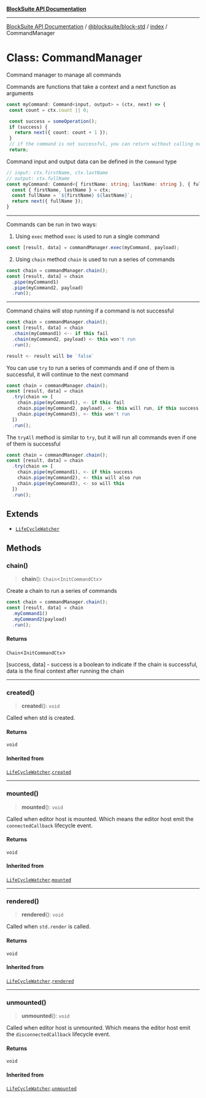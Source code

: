 [**BlockSuite API Documentation**](../../../../README.md)

***

[BlockSuite API Documentation](../../../../README.md) / [@blocksuite/block-std](../../README.md) / [index](../README.md) / CommandManager

# Class: CommandManager

Command manager to manage all commands

Commands are functions that take a context and a next function as arguments

```ts
const myCommand: Command<input, output> = (ctx, next) => {
 const count = ctx.count || 0;

 const success = someOperation();
 if (success) {
   return next({ count: count + 1 });
 }
 // if the command is not successful, you can return without calling next
 return;
```

Command input and output data can be defined in the `Command` type

```ts
// input: ctx.firstName, ctx.lastName
// output: ctx.fullName
const myCommand: Command<{ firstName: string; lastName: string }, { fullName: string }> = (ctx, next) => {
  const { firstName, lastName } = ctx;
  const fullName = `${firstName} ${lastName}`;
  return next({ fullName });
}

```

---

Commands can be run in two ways:

1. Using `exec` method
`exec` is used to run a single command
```ts
const [result, data] = commandManager.exec(myCommand, payload);
```

2. Using `chain` method
`chain` is used to run a series of commands
```ts
const chain = commandManager.chain();
const [result, data] = chain
  .pipe(myCommand1)
  .pipe(myCommand2, payload)
  .run();
```

---

Command chains will stop running if a command is not successful

```ts
const chain = commandManager.chain();
const [result, data] = chain
  .chain(myCommand1) <-- if this fail
  .chain(myCommand2, payload) <- this won't run
  .run();

result <- result will be `false`
```

You can use `try` to run a series of commands and if one of them is successful, it will continue to the next command
```ts
const chain = commandManager.chain();
const [result, data] = chain
  .try(chain => [
    chain.pipe(myCommand1), <- if this fail
    chain.pipe(myCommand2, payload), <- this will run, if this success
    chain.pipe(myCommand3), <- this won't run
  ])
  .run();
```

The `tryAll` method is similar to `try`, but it will run all commands even if one of them is successful
```ts
const chain = commandManager.chain();
const [result, data] = chain
  .try(chain => [
    chain.pipe(myCommand1), <- if this success
    chain.pipe(myCommand2), <- this will also run
    chain.pipe(myCommand3), <- so will this
  ])
  .run();
```

## Extends

- [`LifeCycleWatcher`](LifeCycleWatcher.md)

## Methods

### chain()

> **chain**(): `Chain`\<`InitCommandCtx`\>

Create a chain to run a series of commands
```ts
const chain = commandManager.chain();
const [result, data] = chain
  .myCommand1()
  .myCommand2(payload)
  .run();
```

#### Returns

`Chain`\<`InitCommandCtx`\>

[success, data] - success is a boolean to indicate if the chain is successful,
  data is the final context after running the chain

***

### created()

> **created**(): `void`

Called when std is created.

#### Returns

`void`

#### Inherited from

[`LifeCycleWatcher`](LifeCycleWatcher.md).[`created`](LifeCycleWatcher.md#created)

***

### mounted()

> **mounted**(): `void`

Called when editor host is mounted.
Which means the editor host emit the `connectedCallback` lifecycle event.

#### Returns

`void`

#### Inherited from

[`LifeCycleWatcher`](LifeCycleWatcher.md).[`mounted`](LifeCycleWatcher.md#mounted)

***

### rendered()

> **rendered**(): `void`

Called when `std.render` is called.

#### Returns

`void`

#### Inherited from

[`LifeCycleWatcher`](LifeCycleWatcher.md).[`rendered`](LifeCycleWatcher.md#rendered)

***

### unmounted()

> **unmounted**(): `void`

Called when editor host is unmounted.
Which means the editor host emit the `disconnectedCallback` lifecycle event.

#### Returns

`void`

#### Inherited from

[`LifeCycleWatcher`](LifeCycleWatcher.md).[`unmounted`](LifeCycleWatcher.md#unmounted)
